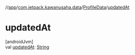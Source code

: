 //[app](../../../index.md)/[com.jetpack.kawanusaha.data](../index.md)/[ProfileData](index.md)/[updatedAt](updated-at.md)

# updatedAt

[androidJvm]\
val [updatedAt](updated-at.md): [String](https://kotlinlang.org/api/latest/jvm/stdlib/kotlin/-string/index.html)
